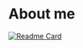 # About me

[![Readme Card](https://github-readme-stats.vercel.app/api/pin/?username=kmanjt&repo=github-readme-stats)](https://github.com/kmanjt/github-readme-stats)
